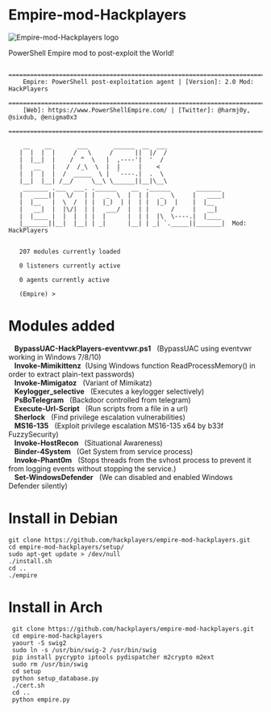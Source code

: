 # Empire-mod-Hackplayers

![Empire-mod-Hackplayers logo](./images/Empire-mod-Hackplayers.png)  

PowerShell Empire mod to post-exploit the World!

       ====================================================================================
        Empire: PowerShell post-exploitation agent | [Version]: 2.0 Mod: HackPlayers 
       ====================================================================================
        [Web]: https://www.PowerShellEmpire.com/ | [Twitter]: @harmj0y, @sixdub, @enigma0x3
       ====================================================================================
       
        __    __       ___       ______  __  ___                
       |  |  |  |     /   \     /      ||  |/  /                
       |  |__|  |    /  ^  \   |  ,----'|  '  /                 
       |   __   |   /  /_\  \  |  |     |    <                  
       |  |  |  |  /  _____  \ |  `----.|  .  \                 
       |__|  |__| /__/     \__\ \______||__|\__\                
        _______ .___  ___. .______    __  .______       _______ 
       |   ____||   \/   | |   _  \  |  | |   _  \     |   ____|
       |  |__   |  \  /  | |  |_)  | |  | |  |_)  |    |  |__   
       |   __|  |  |\/|  | |   ___/  |  | |      /     |   __|  
       |  |____ |  |  |  | |  |      |  | |  |\  \----.|  |____ 
       |_______||__|  |__| | _|      |__| | _| `._____||_______|  Mod: HackPlayers
       
       
       207 modules currently loaded
       
       0 listeners currently active
       
       0 agents currently active
       
       (Empire) > 

# Modules added

&nbsp;&nbsp;&nbsp;**BypassUAC-HackPlayers-eventvwr.ps1**&nbsp;&nbsp;	(BypassUAC using eventvwr working in Windows 7/8/10)  
&nbsp;&nbsp;&nbsp;**Invoke-Mimikittenz**&nbsp;&nbsp;(Using Windows function ReadProcessMemory() in order to extract plain-text passwords)  
&nbsp;&nbsp;&nbsp;**Invoke-Mimigatoz**&nbsp;&nbsp; (Variant of Mimikatz)  
&nbsp;&nbsp;&nbsp;**Keylogger_selective**&nbsp;&nbsp;	(Executes a keylogger selectively)  
&nbsp;&nbsp;&nbsp;**PsBoTelegram**&nbsp;&nbsp; (Backdoor controlled from telegram)  
&nbsp;&nbsp;&nbsp;**Execute-Url-Script**&nbsp;&nbsp; (Run scripts from a file in a url)  
&nbsp;&nbsp;&nbsp;**Sherlock**&nbsp;&nbsp; (Find privilege escalation vulnerabilities)  
&nbsp;&nbsp;&nbsp;**MS16-135**&nbsp;&nbsp; (Exploit privilege escalation MS16-135 x64 by b33f FuzzySecurity)  
&nbsp;&nbsp;&nbsp;**Invoke-HostRecon**&nbsp;&nbsp; (Situational Awareness)  
&nbsp;&nbsp;&nbsp;**Binder-4System**&nbsp;&nbsp; (Get System from service process)  
&nbsp;&nbsp;&nbsp;**Invoke-Phant0m**&nbsp;&nbsp; (Stops threads from the svhost process to prevent it from logging events without stopping the service.)  
&nbsp;&nbsp;&nbsp;**Set-WindowsDefender**&nbsp;&nbsp; (We can disabled and enabled Windows Defender silently)  


# Install in Debian

    git clone https://github.com/hackplayers/empire-mod-hackplayers.git
    cd empire-mod-hackplayers/setup/
    sudo apt-get update > /dev/null
    ./install.sh
    cd ..
    ./empire
    
 # Install in Arch
     git clone https://github.com/hackplayers/empire-mod-hackplayers.git
     cd empire-mod-hackplayers
     yaourt -S swig2
     sudo ln -s /usr/bin/swig-2 /usr/bin/swig
     pip install pycrypto iptools pydispatcher m2crypto m2ext
     sudo rm /usr/bin/swig
     cd setup
     python setup_database.py
     ./cert.sh
     cd ..
     python empire.py

     
